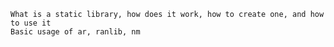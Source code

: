 
    What is a static library, how does it work, how to create one, and how to use it
    Basic usage of ar, ranlib, nm
